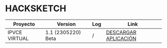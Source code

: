 # HACKSKETCH

| Proyecto | Version | Log | Link |
| --------- | --------- | --------- | --------- |
| IPVCE VIRTUAL | 1.1 (2305220) Beta | / | [DESCARGAR APLICACIÓN](https://github.com/MrJayrus/Hacksketch/raw/3b59e50051b99fc8f1b87a516645419752131d98/ipvce.apk) |
